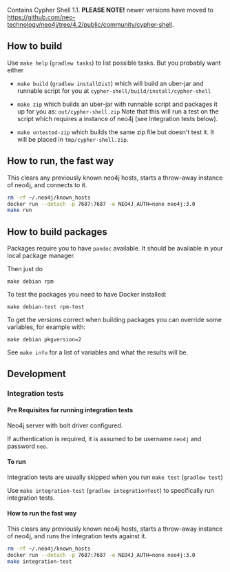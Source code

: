 Contains Cypher Shell 1.1. __PLEASE NOTE!__ newer versions have moved to https://github.com/neo-technology/neo4j/tree/4.2/public/community/cypher-shell.

## How to build

Use `make help` (`gradlew tasks`) to list possible tasks. But you
probably want either

-  `make build` (`gradlew installDist`) which will build an
   uber-jar and runnable script for you at
   `cypher-shell/build/install/cypher-shell`

- `make zip` which builds an uber-jar with runnable script and
   packages it up for you as: `out/cypher-shell.zip` Note that this
   will run a test on the script which requires a instance of neo4j
   (see Integration tests below).

- `make untested-zip` which builds the same zip file but doesn't test
  it. It will be placed in `tmp/cypher-shell.zip`.

## How to run, the fast way

This clears any previously known neo4j hosts, starts a throw-away
instance of neo4j, and connects to it.

```sh
rm -rf ~/.neo4j/known_hosts
docker run --detach -p 7687:7687 -e NEO4J_AUTH=none neo4j:3.0
make run
```

## How to build packages

Packages require you to have `pandoc` available. It should be
available in your local package manager.

Then just do

```
make debian rpm
```

To test the packages you need to have Docker installed:

```
make debian-test rpm-test
```

To get the versions correct when building packages you can override
some variables, for example with:

```
make debian pkgversion=2
```

See `make info` for a list of variables and what the results will be.

## Development

### Integration tests

#### Pre Requisites for running integration tests

Neo4j server with bolt driver configured.

If authentication is required, it is assumed to be username `neo4j`
and password `neo`.

#### To run

Integration tests are usually skipped when you run `make test`
(`gradlew test`)

Use `make integration-test` (`gradlew integrationTest`) to
specifically run integration tests.

#### How to run the fast way

This clears any previously known neo4j hosts, starts a throw-away
instance of neo4j, and runs the integration tests against it.

```sh
rm -rf ~/.neo4j/known_hosts
docker run --detach -p 7687:7687 -e NEO4J_AUTH=none neo4j:3.0
make integration-test
```
